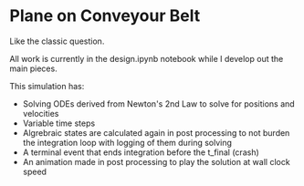 # Plane on Conveyour Belt
Like the classic question.

All work is currently in the design.ipynb notebook while I develop out the main pieces.

This simulation has:
- Solving ODEs derived from Newton's 2nd Law to solve for positions and velocities
- Variable time steps
- Algrebraic states are calculated again in post processing to not burden the integration loop with logging of them during solving
- A terminal event that ends integration before the t_final (crash)
- An animation made in post processing to play the solution at wall clock speed
